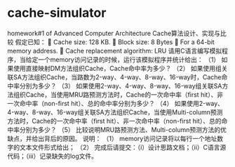 # cache-simulator
homework#1 of Advanced Computer Architecture
Cache算法设计、实现与比较
假定已知：
	Cache size: 128 KB.
	Block size: 8 Bytes 
	For a 64-bit memory address.
	Cache replacement algorithm: LRU
请用C语言编写模拟程序，当给定一个memory访问记录的时候，运行该模拟程序并统计给出：
（1）	如果使用直接映射DM方法组织Cache，Cache命中率为多少？
（2）	如果使用组关联SA方法组织Cache，当路数为2-way、4-way、8-way、16-way时，Cache命中率分别为多少？
（3）	如果使用2-way、4-way、8-way、16-way组关联SA方法组织Cache，当使用MRU路预测方法时，Cache的一次命中率（first hit）、非一次命中率（non-first hit）、总的命中率分别为多少？
（4）	如果使用2-way、4-way、8-way、16-way组关联SA方法组织Cache，当使用Multi-column预测方法时，Cache的一次命中率（first hit）、非一次命中率（non-first hit）、总的命中率分别为多少？
（5）	比较说明MRU路预测方法、Multi-column预测方法的优缺点，并给出背后的原因。
说明：
（1）	memory访问记录将以每行一个地址数字的文本文件形式给出；
（2）	完成后请提交：（i）设计思路文档；（ii）C语言源代码；（iii）记录缺失的log文件。
